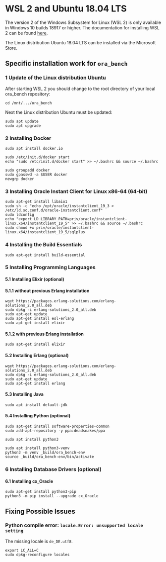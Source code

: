 # WSL 2 and Ubuntu 18.04 LTS

The version 2 of the Windows Subsystem for Linux (WSL 2) is only available in Windows 10 builds 18917 or higher.
The documentation for installing WSL 2 can be found [here](https://docs.microsoft.com/en-us/windows/wsl/wsl2-install).

The Linux distribution Ubuntu 18.04 LTS can be installed via the Microsoft Store.

## Specific installation work for `ora_bench` 

### 1 Update of the Linux distribution Ubuntu

After starting WSL 2 you should change to the root directory of your local ora_bench repository:

    cd /mnt/.../ora_bench
    
Next the Linux distribution Ubuntu must be updated:

    sudo apt update
    sudo apt upgrade

### 2 Installing Docker

    sudo apt install docker.io
    
    sudo /etc/init.d/docker start
    echo "sudo /etc/init.d/docker start" >> ~/.bashrc && source ~/.bashrc
    
    sudo groupadd docker
    sudo gpasswd -a $USER docker
    newgrp docker 

### 3 Installing Oracle Instant Client for Linux x86-64 (64-bit)

    sudo apt-get install libaio1
    sudo sh -c "echo /opt/oracle/instantclient_19_3 > /etc/ld.so.conf.d/oracle-instantclient.conf"
    sudo ldconfig
    echo "export LD_LIBRARY_PATH=priv/oracle/instantclient-linux.x64/instantclient_19_5" >> ~/.bashrc && source ~/.bashrc
    sudo chmod +x priv/oracle/instantclient-linux.x64/instantclient_19_5/sqlplus

### 4 Installing the Build Essentials

    sudo apt-get install build-essential

### 5 Installing Programming Languages

#### 5.1 Installing Elixir (optional)

#### 5.1.1 without previous Erlang installation

    wget https://packages.erlang-solutions.com/erlang-solutions_2.0_all.deb
	sudo dpkg -i erlang-solutions_2.0_all.deb
	sudo apt-get update
	sudo apt-get install esl-erlang
	sudo apt-get install elixir

#### 5.1.2 with previous Erlang installation

    sudo apt-get install elixir

#### 5.2 Installing Erlang (optional)

    wget https://packages.erlang-solutions.com/erlang-solutions_2.0_all.deb
	sudo dpkg -i erlang-solutions_2.0_all.deb
	sudo apt-get update
	sudo apt-get install erlang

#### 5.3 Installing Java

    sudo apt install default-jdk

#### 5.4 Installing Python (optional)

    sudo apt-get install software-properties-common
    sudo add-apt-repository -y ppa:deadsnakes/ppa
    
    sudo apt install python3
    
    sudo apt install python3-venv
    python3 -m venv _build/ora_bench-env
    source _build/ora_bench-env/bin/activate

### 6 Installing Database Drivers (optional)

#### 6.1 Installing cx_Oracle

    sudo apt-get install python3-pip
    python3 -m pip install --upgrade cx_Oracle

## Fixing Possible Issues

### Python compile error: `locale.Error: unsupported locale setting`

The missing locale is `de_DE.utf8`.

    export LC_ALL=C
    sudo dpkg-reconfigure locales
